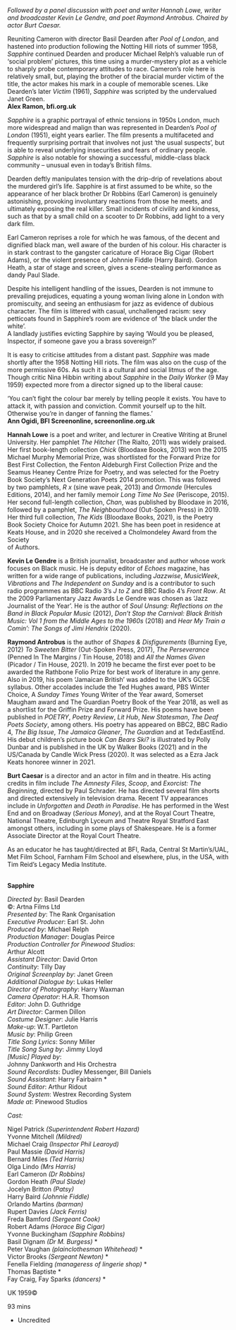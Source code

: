 

_Followed by a panel discussion with poet and writer Hannah Lowe, writer and broadcaster Kevin Le Gendre, and poet Raymond Antrobus. Chaired by actor Burt Caesar._

Reuniting Cameron with director Basil Dearden after _Pool of London_, and hastened into production following the Notting Hill riots of summer 1958, _Sapphire_ continued Dearden and producer Michael Relph’s valuable run of ‘social problem’ pictures, this time using a murder-mystery plot as a vehicle to sharply probe contemporary attitudes to race. Cameron’s role here is relatively small, but, playing the brother of the biracial murder victim of the title, the actor makes his mark in a couple of memorable scenes. Like Dearden’s later _Victim_ (1961), _Sapphire_ was scripted by the undervalued Janet Green.  
**Alex Ramon, bfi.org.uk**

_Sapphire_ is a graphic portrayal of ethnic tensions in 1950s London, much more widespread and malign than was represented in Dearden’s _Pool of London_ (1951), eight years earlier. The film presents a multifaceted and frequently surprising portrait that involves not just ‘the usual suspects’, but is able to reveal underlying insecurities and fears of ordinary people. _Sapphire_ is also notable for showing a successful, middle-class black community – unusual even in today’s British films.

Dearden deftly manipulates tension with the drip-drip of revelations about the murdered girl’s life. Sapphire is at first assumed to be white, so the appearance of her black brother Dr Robbins (Earl Cameron) is genuinely astonishing, provoking involuntary reactions from those he meets, and ultimately exposing the real killer. Small incidents of civility and kindness, such as that by a small child on a scooter to Dr Robbins, add light to a very dark film.

Earl Cameron reprises a role for which he was famous, of the decent and dignified black man, well aware of the burden of his colour. His character is in stark contrast to the gangster caricature of Horace Big Cigar (Robert Adams), or the violent presence of Johnnie Fiddle (Harry Baird). Gordon Heath, a star of stage and screen, gives a scene-stealing performance as dandy Paul Slade.

Despite his intelligent handling of the issues, Dearden is not immune to prevailing prejudices, equating a young woman living alone in London with promiscuity, and seeing an enthusiasm for jazz as evidence of dubious character. The film is littered with casual, unchallenged racism: sexy petticoats found in Sapphire’s room are evidence of ‘the black under the white’.  
A landlady justifies evicting Sapphire by saying ‘Would you be pleased, Inspector, if someone gave you a brass sovereign?’

It is easy to criticise attitudes from a distant past. _Sapphire_ was made shortly after the 1958 Notting Hill riots. The film was also on the cusp of the more permissive 60s. As such it is a cultural and social litmus of the age. Though critic Nina Hibbin writing about _Sapphire_ in the _Daily Worker_ (9 May 1959) expected more from a director signed up to the liberal cause:

‘You can’t fight the colour bar merely by telling people it exists. You have to attack it, with passion and conviction. Commit yourself up to the hilt. Otherwise you’re in danger of fanning the flames.’  
**Ann Ogidi, BFI Screenonline, screenonline.org.uk**

**Hannah Lowe** is a poet and writer, and lecturer in Creative Writing at Brunel University. Her pamphlet _The Hitcher_ (The Rialto, 2011) was widely praised. Her first book-length collection _Chick_ (Bloodaxe Books, 2013) won the 2015 Michael Murphy Memorial Prize, was shortlisted for the Forward Prize for Best First Collection, the Fenton Aldeburgh First Collection Prize and the Seamus Heaney Centre Prize for Poetry, and was selected for the Poetry Book Society’s Next Generation Poets 2014 promotion. This was followed by two pamphlets, _R x_ (sine wave peak, 2013) and _Ormonde_ (Hercules Editions, 2014), and her family memoir _Long Time No See_ (Periscope, 2015). Her second full-length collection, _Chan_, was published by Bloodaxe in 2016, followed by a pamphlet, _The Neighbourhood_ (Out-Spoken Press) in 2019.  
Her third full collection, _The Kids_ (Bloodaxe Books, 2021), is the Poetry Book Society Choice for Autumn 2021. She has been poet in residence at Keats House, and in 2020 she received a Cholmondeley Award from the Society  
of Authors.

**Kevin Le Gendre** is a British journalist, broadcaster and author whose work focuses on Black music. He is deputy editor of _Echoes_ magazine, has written for a wide range of publications, including _Jazzwise_, _MusicWeek_, _Vibrations_ and _The Independent on Sunday_ and is a contributor to such radio programmes as BBC Radio 3’s _J to Z_ and BBC Radio 4’s _Front Row_. At the 2009 Parliamentary Jazz Awards Le Gendre was chosen as ‘Jazz Journalist of the Year’. He is the author of _Soul Unsung: Reflections on the Band in Black Popular Music_ (2012), _Don’t Stop the Carnival: Black British Music: Vol 1 from the Middle Ages to the 1960s_ (2018) and _Hear My Train a Comin’: The Songs of Jimi Hendrix_ (2020).

**Raymond Antrobus** is the author of _Shapes & Disfigurements_ (Burning Eye, 2012) _To Sweeten Bitter_ (Out-Spoken Press, 2017), _The Perseverance_ (Penned In The Margins / Tin House, 2018) and _All the Names Given_ (Picador / Tin House, 2021). In 2019 he became the first ever poet to be awarded the Rathbone Folio Prize for best work of literature in any genre. Also in 2019, his poem ‘Jamaican British’ was added to the UK’s GCSE syllabus. Other accolades include the Ted Hughes award, PBS Winter Choice, A _Sunday Times_ Young Writer of the Year award, Somerset Maugham award and  The Guardian Poetry Book of the Year 2018, as well as a shortlist for the Griffin Prize and Forward Prize. His poems have been published in _POETRY_, _Poetry Review_, _Lit Hub_, _New Statesman_, _The Deaf Poets Society_, among others. His poetry has appeared on BBC2, BBC Radio 4, _The Big Issue_, _The Jamaica Gleaner_, _The Guardian_ and at TedxEastEnd. His debut children’s picture book _Can Bears Ski?_ is illustrated by Polly Dunbar and is published in the UK by Walker Books (2021) and in the US/Canada by Candle Wick Press (2020).  It was selected as a Ezra Jack Keats honoree winner in 2021.

**Burt Caesar** is a director and an actor in film and in theatre. His acting credits in film include _The Amnesty Files_, _Scoop_, and _Exorcist: The Beginning_, directed by Paul Schrader. He has directed several film shorts and directed extensively in television drama. Recent TV appearances include in _Unforgotten_ and _Death_ _in Paradise_. He has performed in the West End and on Broadway (_Serious_ _Money_), and at the Royal Court Theatre, National Theatre, Edinburgh Lyceum and Theatre Royal Stratford East amongst others, including in some plays of Shakespeare. He is a former Associate Director at the Royal Court Theatre.

As an educator he has taught/directed at BFI, Rada, Central St Martin’s/UAL, Met Film School, Farnham Film School and elsewhere, plus, in the USA, with Tim Reid’s Legacy Media Institute.
<br><br>

**Sapphire**

_Directed by_: Basil Dearden  
©: Artna Films Ltd  
_Presented by_: The Rank Organisation  
_Executive Producer_: Earl St. John  
_Produced by_: Michael Relph  
_Production Manager_: Douglas Peirce  
_Production Controller for Pinewood Studios_:  
Arthur Alcott  
_Assistant Director_: David Orton  
_Continuity_: Tilly Day  
_Original Screenplay by_: Janet Green  
_Additional Dialogue by_: Lukas Heller  
_Director of Photography_: Harry Waxman  
_Camera Operator_: H.A.R. Thomson  
_Editor_: John D. Guthridge  
_Art Director_: Carmen Dillon  
_Costume Designer_: Julie Harris  
_Make-up_: W.T. Partleton  
_Music by_: Philip Green  
_Title Song Lyrics_: Sonny Miller  
_Title Song Sung by_: Jimmy Lloyd  
_[Music] Played by_:  
Johnny Dankworth and His Orchestra  
_Sound Recordists_: Dudley Messenger, Bill Daniels  
_Sound Assistant_: Harry Fairbairn *  
_Sound Editor_: Arthur Ridout  
_Sound System_: Westrex Recording System  
_Made at_: Pinewood Studios

_Cast:_

Nigel Patrick _(Superintendent Robert Hazard)_  
Yvonne Mitchell _(Mildred)_  
Michael Craig _(Inspector Phil Learoyd)_  
Paul Massie _(David Harris)_  
Bernard Miles _(Ted Harris)_  
Olga Lindo _(Mrs Harris)_  
Earl Cameron _(Dr Robbins)_  
Gordon Heath _(Paul Slade)_  
Jocelyn Britton _(Patsy)_  
Harry Baird _(Johnnie Fiddle)_  
Orlando Martins _(barman)_  
Rupert Davies _(Jack Ferris)_  
Freda Bamford _(Sergeant Cook)_  
Robert Adams _(Horace Big Cigar)_  
Yvonne Buckingham _(Sapphire Robbins)_  
Basil Dignam _(Dr M. Burgess)_ *  
Peter Vaughan _(plainclothesman Whitehead)_ *  
Victor Brooks _(Sergeant Newton)_ *  
Fenella Fielding _(manageress of lingerie shop)_ *  
Thomas Baptiste  *  
Fay Craig, Fay Sparks _(dancers)_ *

UK 1959©

93 mins

* Uncredited
<!--stackedit_data:
eyJoaXN0b3J5IjpbNDk1NjczNTcxXX0=
-->